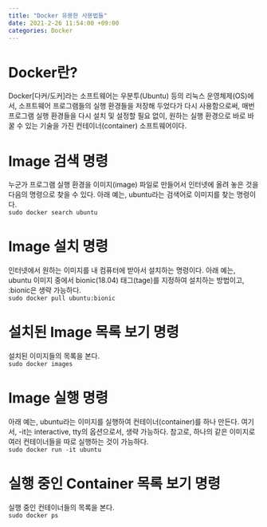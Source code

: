 ```yaml
---
title: "Docker 유용한 사용법들"
date: 2021-2-26 11:54:00 +09:00
categories: Docker
---
```


# Docker란?
Docker[다커/도커]라는 소프트웨어는 우분투(Ubuntu) 등의 리눅스 운영체제(OS)에서, 소프트웨어 프로그램들의 실행 환경들을 저장해 두었다가 다시 사용함으로써,
매번 프로그램 실행 환경들을 다시 설치 및 설정할 필요 없이, 원하는 실행 환경으로 바로 바꿀 수 있는 기술을 가진 컨테이너(container) 소프트웨어이다. 

# Image 검색 명령
누군가 프로그램 실행 환경을 이미지(image) 파일로 만들어서 인터넷에 올려 놓은 것을 다음의 명령으로 찾을 수 있다. 아래 예는, ubuntu라는 검색어로 이미지를 찾는 명령이다.  
`sudo docker search ubuntu`

# Image 설치 명령
인터넷에서 원하는 이미지를 내 컴퓨터에 받아서 설치하는 명령이다. 아래 예는, ubuntu 이미지 중에서 bionic(18.04) 태그(tage)를 지정하여 설치하는 방법이고, :bionic은 생략 가능하다.  
`sudo docker pull ubuntu:bionic`

# 설치된 Image 목록 보기 명령
설치된 이미지들의 목록을 본다.  
`sudo docker images`

# Image 실행 명령
아래 예는, ubuntu라는 이미지를 실행하여 컨테이너(container)를 하나 만든다. 여기서, -it는 interactive, tty의 옵션으로서, 생략 가능하다.
참고로, 하나의 같은 이미지로 여러 컨테이너들을 따로 실행하는 것이 가능하다.  
`sudo docker run -it ubuntu`

# 실행 중인 Container 목록 보기 명령
실행 중인 컨테이너들의 목록을 본다.  
`sudo docker ps`

